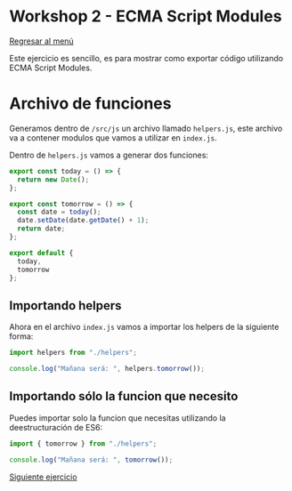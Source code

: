 # Workshop 2 - ECMA Script Modules

[Regresar al menú](./README.md)

Este ejercicio es sencillo, es para mostrar como exportar código utilizando ECMA Script Modules.

# Archivo de funciones

Generamos dentro de `/src/js` un archivo llamado `helpers.js`, este archivo va a contener modulos que vamos a utilizar en `index.js`.

Dentro de `helpers.js` vamos a generar dos funciones:

```js
export const today = () => {
  return new Date();
};

export const tomorrow = () => {
  const date = today();
  date.setDate(date.getDate() + 1);
  return date;
};

export default {
  today,
  tomorrow
};
```

## Importando helpers

Ahora en el archivo `index.js` vamos a importar los helpers de la siguiente forma:

```js
import helpers from "./helpers";

console.log("Mañana será: ", helpers.tomorrow());
```

## Importando sólo la funcion que necesito

Puedes importar solo la funcion que necesitas utilizando la deestructuración de ES6:

```js
import { tomorrow } from "./helpers";

console.log("Mañana será: ", tomorrow());
```

[Siguiente ejercicio](./ex3.md)
